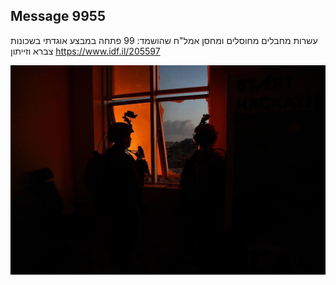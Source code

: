 ## Message 9955

עשרות מחבלים מחוסלים ומחסן אמל"ח שהושמד:
99 פתחה במבצע אוגדתי בשכונות צברא וזייתון
https://www.idf.il/205597

![Photo](./9955/9955_photo.jpg)
